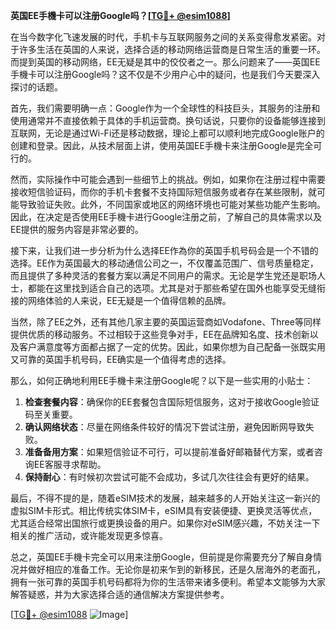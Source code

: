 **英国EE手機卡可以注册Google吗？[[TG💪+ @esim1088](https://t.me/s/esim1088)]**

在当今数字化飞速发展的时代，手机卡与互联网服务之间的关系变得愈发紧密。对于许多生活在英国的人来说，选择合适的移动网络运营商是日常生活的重要一环。而提到英国的移动网络，EE无疑是其中的佼佼者之一。那么问题来了——英国EE手機卡可以注册Google吗？这不仅是不少用户心中的疑问，也是我们今天要深入探讨的话题。

首先，我们需要明确一点：Google作为一个全球性的科技巨头，其服务的注册和使用通常并不直接依赖于具体的手机运营商。换句话说，只要你的设备能够连接到互联网，无论是通过Wi-Fi还是移动数据，理论上都可以顺利地完成Google账户的创建和登录。因此，从技术层面上讲，使用英国EE手機卡来注册Google是完全可行的。

然而，实际操作中可能会遇到一些细节上的挑战。例如，如果你在注册过程中需要接收短信验证码，而你的手机卡套餐不支持国际短信服务或者存在某些限制，就可能导致验证失败。此外，不同国家或地区的网络环境也可能对某些功能产生影响。因此，在决定是否使用EE手機卡进行Google注册之前，了解自己的具体需求以及EE提供的服务内容是非常必要的。

接下来，让我们进一步分析为什么选择EE作為你的英国手机号码会是一个不错的选择。EE作为英国最大的移动通信公司之一，不仅覆盖范围广、信号质量稳定，而且提供了多种灵活的套餐方案以满足不同用户的需求。无论是学生党还是职场人士，都能在这里找到适合自己的选项。尤其是对于那些希望在国外也能享受无缝衔接的网络体验的人来说，EE无疑是一个值得信赖的品牌。

当然，除了EE之外，还有其他几家主要的英国运营商如Vodafone、Three等同样提供优质的移动服务。不过相较于这些竞争对手，EE在品牌知名度、技术创新以及客户满意度等方面都占据了一定的优势。因此，如果你想为自己配备一张既实用又可靠的英国手机号码，EE确实是一个值得考虑的选择。

那么，如何正确地利用EE手機卡来注册Google呢？以下是一些实用的小贴士：

1. **检查套餐内容**：确保你的EE套餐包含国际短信服务，这对于接收Google验证码至关重要。
2. **确认网络状态**：尽量在网络条件较好的情况下尝试注册，避免因断网导致失败。
3. **准备备用方案**：如果短信验证不可行，可以提前准备好邮箱替代方案，或者咨询EE客服寻求帮助。
4. **保持耐心**：有时候初次尝试可能不会成功，多试几次往往会有更好的结果。

最后，不得不提的是，随着eSIM技术的发展，越来越多的人开始关注这一新兴的虚拟SIM卡形式。相比传统实体SIM卡，eSIM具有安装便捷、更换灵活等优点，尤其适合经常出国旅行或更换设备的用户。如果你对eSIM感兴趣，不妨关注一下相关的推广活动，或许能发现更多惊喜。

总之，英国EE手機卡完全可以用来注册Google，但前提是你需要充分了解自身情况并做好相应的准备工作。无论你是初来乍到的新移民，还是久居海外的老面孔，拥有一张可靠的英国手机号码都将为你的生活带来诸多便利。希望本文能够为大家解答疑惑，并为大家选择合适的通信解决方案提供参考。

[[TG💪+ @esim1088](https://t.me/s/esim1088) ![Image](https://i.postimg.cc/4NQfJmqS/Snipaste-2025-05-13-00-14-12.png)]